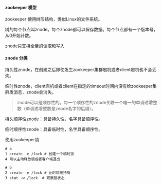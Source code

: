 #### zookeeper 模型

zookeeper 使用树形结构，类似Linux的文件系统。

树的每个节点叫znode。每个znode都可以保存数据。每个节点都有一个版本号，从0开始计数。

znode只支持全量的读取和写入

#### znode 分类

持久性znode，在创建之后即使发生zookeeper集群宕机或者client宕机也不会丢失。

临时性znode，client宕机或者client在指定的timeout时间内没有给zookeeper集群发消息，znode会消失。

> znode可以是顺序性的。每一个顺序性的znode关联一个唯一的单调递增整数（单调递增整数是znode名字的后缀）。

持久顺序性znode：具备持久性，名字具备顺序性。

临时顺序性znode：具备临时性，名字具备顺序性。



使用zookeeper锁

```
# a
1 create -e /lock # 创建一个临时锁
4 可以主动释放锁或者客户端退出

# b
2 create -e /lock # 此时锁被持有
3 stat -w /lock  # 观察锁状态
```

